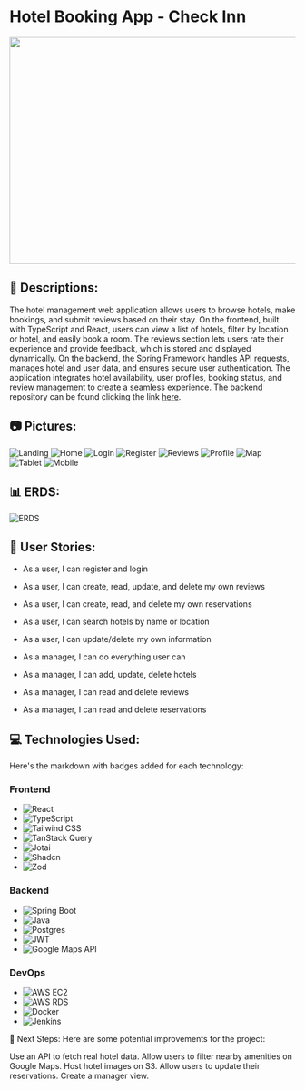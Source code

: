 # Hotel Booking App - Check Inn

<div id="header" align="center">

  <img src="https://images.unsplash.com/photo-1520250497591-112f2f40a3f4?q=80&w=2670&auto=format&fit=crop&ixlib=rb-4.0.3&ixid=M3wxMjA3fDB8MHxwaG90by1wYWdlfHx8fGVufDB8fHx8fA%3D%3D" width="800" height="400">

</div>

## :pencil: Descriptions:

The hotel management web application allows users to browse hotels, make bookings, and submit reviews based on their stay. On the frontend, built with TypeScript and React, users can view a list of hotels, filter by location or hotel, and easily book a room. The reviews section lets users rate their experience and provide feedback, which is stored and displayed dynamically. On the backend, the Spring Framework handles API requests, manages hotel and user data, and ensures secure user authentication. The application integrates hotel availability, user profiles, booking status, and review management to create a seamless experience. The backend repository can be found clicking the link [here](https://github.com/Training-241209/hotel-booking-back-end).


## :camera: Pictures:

![Landing](./public/CheckInn1.png)
![Home](./public/CheckInn2.png)
![Login](./public/CheckInn3.png)
![Register](./public/CheckInn4.png)
![Reviews](./public/CheckInn5.png)
![Profile](./public/CheckInn6.png)
![Map](./public/CheckInn9.png)
![Tablet](./public/CheckInn7.png)
![Mobile](./public/CheckInn8.png)


## :bar_chart: ERDS:

![ERDS](https://i.imgur.com/SSOzsCP.png)

## :two_men_holding_hands: User Stories:

- As a user, I can register and login
- As a user, I can create, read, update, and delete my own reviews
- As a user, I can create, read, and delete my own reservations
- As a user, I can search hotels by name or location
- As a user, I can update/delete my own information

- As a manager, I can do everything user can
- As a manager, I can add, update, delete hotels
- As a manager, I can read and delete reviews
- As a manager, I can read and delete reservations

## :computer: Technologies Used:

Here's the markdown with badges added for each technology:

### Frontend
- ![React](https://img.shields.io/badge/React-61DAFB?style=flat&logo=react&logoColor=white)
- ![TypeScript](https://img.shields.io/badge/TypeScript-3178C6?style=flat&logo=typescript&logoColor=white)
- ![Tailwind CSS](https://img.shields.io/badge/Tailwind%20CSS-06B6D4?style=flat&logo=tailwindcss&logoColor=white)
- ![TanStack Query](https://img.shields.io/badge/TanStack%20Query-FF4154?style=flat&logo=tanstack&logoColor=white)
- ![Jotai](https://img.shields.io/badge/Jotai-0078D4?style=flat&logo=react&logoColor=white)
- ![Shadcn](https://img.shields.io/badge/Shadcn-00BFB3?style=flat&logo=shadcn&logoColor=white)
- ![Zod](https://img.shields.io/badge/Zod-2F3C50?style=flat&logo=zod&logoColor=white)

### Backend
- ![Spring Boot](https://img.shields.io/badge/Spring%20Boot-6DB33F?style=flat&logo=springboot&logoColor=white)
- ![Java](https://img.shields.io/badge/Java-007396?style=flat&logo=java&logoColor=white)
- ![Postgres](https://img.shields.io/badge/Postgres-4169E1?style=flat&logo=postgresql&logoColor=white)
- ![JWT](https://img.shields.io/badge/JWT-000000?style=flat&logo=json-web-tokens&logoColor=white)
- ![Google Maps API](https://img.shields.io/badge/Google%20Maps%20API-4285F4?style=flat&logo=googlemaps&logoColor=white)

### DevOps
- ![AWS EC2](https://img.shields.io/badge/AWS%20EC2-FF9900?style=flat&logo=amazonaws&logoColor=white)
- ![AWS RDS](https://img.shields.io/badge/AWS%20RDS-FF9900?style=flat&logo=amazonaws&logoColor=white)
- ![Docker](https://img.shields.io/badge/Docker-2496ED?style=flat&logo=docker&logoColor=white)
- ![Jenkins](https://img.shields.io/badge/Jenkins-D24939?style=flat&logo=jenkins&logoColor=white)


:satellite: Next Steps:
Here are some potential improvements for the project:

Use an API to fetch real hotel data.
Allow users to filter nearby amenities on Google Maps.
Host hotel images on S3.
Allow users to update their reservations.
Create a manager view.